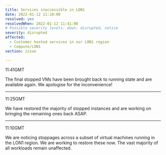 ```yaml
---
title: Services inaccessible in LON1
date: 2022-01-12 11:10:00
resolved: yes
resolvedWhen: 2022-01-12 11:41:00
# Possible severity levels: down, disrupted, notice
severity: disrupted
affected:
  - Customer hosted services in our LON1 region
  - Compute/LON1
section: issue

---
```


11:41GMT

The final stopped VMs have been brought back to running state and are available again. We apologise for the inconvenience!

---

11:25GMT

We have restored the majority of stopped instances and are working on bringing the remaining ones back ASAP.

---

11:10GMT

We are noticing stoppages across a subset of virtual machines running in the LON1 region. We are working to restore these now. The vast majority of all workloads remain unaffected.
